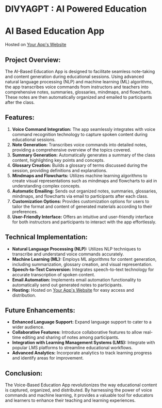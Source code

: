 # DIVYAGPT : AI Powered Education

# AI Based Education App
Hosted on [Your App's Website](https://divyagpt.netlify.app)

## Project Overview:
The AI-Based Education App is designed to facilitate seamless note-taking and content generation during educational sessions. Using advanced natural language processing (NLP) and machine learning (ML) algorithms, the app transcribes voice commands from instructors and teachers into comprehensive notes, summaries, glossaries, mindmaps, and flowcharts. These notes are then automatically organized and emailed to participants after the class.

## Features:
1. **Voice Command Integration:** The app seamlessly integrates with voice command recognition technology to capture spoken content during educational sessions.
2. **Note Generation:** Transcribes voice commands into detailed notes, providing a comprehensive overview of the topics covered.
3. **Summary Generation:** Automatically generates a summary of the class content, highlighting key points and concepts.
4. **Glossary Creation:** Builds a glossary of terms discussed during the session, providing definitions and explanations.
5. **Mindmaps and Flowcharts:** Utilizes machine learning algorithms to create visual representations such as mindmaps and flowcharts to aid in understanding complex concepts.
6. **Automatic Emailing:** Sends out organized notes, summaries, glossaries, mindmaps, and flowcharts via email to participants after each class.
7. **Customization Options:** Provides customization options for users to tailor the format and content of generated materials according to their preferences.
8. **User-Friendly Interface:** Offers an intuitive and user-friendly interface for both instructors and participants to interact with the app effortlessly.

## Technical Implementation:
- **Natural Language Processing (NLP):** Utilizes NLP techniques to transcribe and understand voice commands accurately.
- **Machine Learning (ML):** Employs ML algorithms for content generation, including summarization, glossary creation, and visual representation.
- **Speech-to-Text Conversion:** Integrates speech-to-text technology for accurate transcription of spoken content.
- **Email Automation:** Implements email automation functionality to automatically send out generated notes to participants.
- **Hosting:** Hosted on [Your App's Website](https://divyagpt.netlify.app) for easy access and distribution.

## Future Enhancements:
- **Enhanced Language Support:** Expand language support to cater to a wider audience.
- **Collaborative Features:** Introduce collaborative features to allow real-time editing and sharing of notes among participants.
- **Integration with Learning Management Systems (LMS):** Integrate with popular LMS platforms to streamline educational workflows.
- **Advanced Analytics:** Incorporate analytics to track learning progress and identify areas for improvement.

## Conclusion:
The Voice-Based Education App revolutionizes the way educational content is captured, organized, and distributed. By harnessing the power of voice commands and machine learning, it provides a valuable tool for educators and learners to enhance their teaching and learning experiences.

